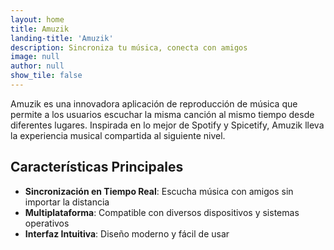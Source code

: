```yaml
---
layout: home
title: Amuzik
landing-title: 'Amuzik'
description: Sincroniza tu música, conecta con amigos
image: null
author: null
show_tile: false
---
```


Amuzik es una innovadora aplicación de reproducción de música que permite a los usuarios escuchar la misma canción al mismo tiempo desde diferentes lugares. Inspirada en lo mejor de Spotify y Spicetify, Amuzik lleva la experiencia musical compartida al siguiente nivel.

## Características Principales

- **Sincronización en Tiempo Real**: Escucha música con amigos sin importar la distancia
- **Multiplataforma**: Compatible con diversos dispositivos y sistemas operativos
- **Interfaz Intuitiva**: Diseño moderno y fácil de usar